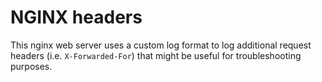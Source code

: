 # NGINX headers

This nginx web server uses a custom log format to log additional request headers (i.e. `X-Forwarded-For`)
that might be useful for troubleshooting purposes.
